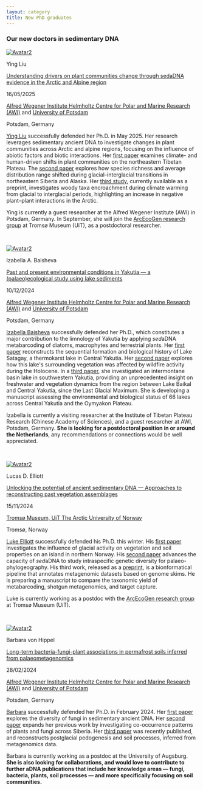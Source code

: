 ```yaml
---
layout: category
Title: New PhD graduates
---
```


<div class="section">
<h3 class="section-title underline">Our new doctors in sedimentary DNA</h3>
</div>

<!-- Ying -->
<div class="avatar2">
  <div class="square2">
    <a href="https://www.researchgate.net/profile/Ying-Liu-369?ev=hdr_xprf" target="_blank">
      <img src="{{ "/category/members/Ying_Liu.png" | relative_url }}" alt="Avatar2" />
    </a>
  </div>
  <div class="member2">
    <p style="margin-bottom:0.4em">Ying Liu</p>
    <p><a href="https://doi.org/10.25932/publishup-68048">Understanding drivers on plant communities change through sedaDNA evidence in the Arctic and Alpine region</a></p>
    <p style="margin-bottom:0.4em">16/05/2025</p>
    <p><a href="https://www.awi.de/en/science/geosciences/polar-terrestrial-environmental-systems/research-foci/high-latitude-biodiversity.html">Alfred Wegener Institute Helmholtz Centre for Polar and Marine Research (AWI)</a> and <a href="https://www.uni-potsdam.de/en/umwelt/">University of Potsdam</a></p>
    <p>Potsdam, Germany</p>
  </div>
</div>
<!-- Text below image -->
<div class="section Ying">
  <p><a href="https://www.researchgate.net/profile/Ying-Liu-369?ev=hdr_xprf">Ying Liu</a> successfully defended her Ph.D. in May 2025.
    Her research leverages sedimentary ancient DNA to investigate changes in plant communities across Arctic and alpine regions, focusing on the influence of abiotic factors and biotic interactions.
    Her <a href="https://doi.org/10.1016/j.quascirev.2024.108850">first paper</a> examines climate- and human-driven shifts in plant communities on the northeastern Tibetan Plateau.
    The <a href="https://doi.org/10.1038/s41467-025-56176-3">second paper</a> explores how species richness and average distribution range shifted during glacial–interglacial transitions in northeastern Siberia and Alaska.
    Her <a href="https://doi.org/10.1101/2025.05.26.656118">third study</a>, currently available as a preprint, investigates woody taxa encroachment during climate warming from glacial to interglacial periods, highlighting an increase in negative plant–plant interactions in the Arctic.
  </p>
  <p>Ying is currently a guest researcher at the Alfred Wegener Institute (AWI) in Potsdam, Germany.
    In September, she will join the <a href="https://uit.no/research/arcecogen">ArcEcoGen research group</a> at Tromsø Museum (UiT), as a postdoctoral researcher.</p>
</div>

<hr style="opacity:0">
<hr style="opacity:0">

<!-- Izabella -->
<div class="avatar2">
  <div class="square2">
    <a href="https://www.researchgate.net/profile/Izabella-Baisheva" target="_blank">
      <img src="{{ "/category/members/Izabella_Baisheva.jpg" | relative_url }}" alt="Avatar2" />
    </a>
  </div>
  <div class="member2">
    <p style="margin-bottom:0.4em">Izabella A. Baisheva</p>
    <p><a  href="https://www.researchgate.net/publication/389547161_Past_and_present_environmental_conditions_in_Yakutia_-_a_palaeoecological_study_using_lake_sediments">Past and present environmental conditions in Yakutia — a (palaeo)ecological study using lake sediments</a></p>
    <p style="margin-bottom:0.4em">10/12/2024</p>
    <p><a href="https://www.awi.de/en/science.html">Alfred Wegener Institute Helmholtz Centre for Polar and Marine Research (AWI)</a> and <a href="https://www.uni-potsdam.de/en/university-of-potsdam">University of Potsdam</a></p>
    <p>Potsdam, Germany</p>
  </div>
</div>
<!-- Text below image -->
<div class="section Izabella">
<p><a href="https://www.researchgate.net/profile/Izabella-Baisheva">Izabella Baisheva</a> successfully defended her Ph.D., which constitutes a major contribution to the limnology of Yakutia by applying <i>sed</i>aDNA metabarcoding of diatoms, macrophytes and terrestrial plants.
  Her <a href="https://doi.org/10.1007/s10933-023-00285-w">first paper</a> reconstructs the sequential formation and biological history of Lake Satagay, a thermokarst lake in Central Yakutia.
  Her <a href="https://doi.org/10.3389/fevo.2022.962906">second paper</a> explores how this lake's surrounding vegetation was affected by wildfire activity during the Holocene.
  In a <a href="https://doi.org/10.3389/feart.2024.1354284">third paper</a>, she investigated an intermontane basin lake in southwestern Yakutia, providing an unprecedented insight on freshwater and vegetation dynamics from the region between Lake Baikal and Central Yakutia, since the Last Glacial Maximum.
  She is developing a manuscript assessing the environmental and biological status of 66 lakes across Central Yakutia and the Oymyakon Plateau.
</p>
<p>Izabella is currently a visiting researcher at the Institute of Tibetan Plateau Research (Chinese Academy of Sciences), and a guest researcher at AWI, Potsdam, Germany.
<b>She is looking for a postdoctoral position in or around the Netherlands</b>, any recommendations or connections would be well appreciated.</p>
</div>

<hr style="opacity:0">
<hr style="opacity:0">

<!-- Luke -->
<div class="avatar2">
  <div class="square2">
    <a href="https://www.researchgate.net/profile/Lucas-Elliott-3" target="_blank">
      <img src="https://i1.rgstatic.net/ii/profile.image/11431281183075306-1692700144000_Q128/Lucas-Elliott-3.jpg" alt="Avatar2" />
    </a>
  </div>
  <div class="member2">
    <p style="margin-bottom:0.4em">Lucas D. Elliott</p>
    <p><a href="https://munin.uit.no/handle/10037/35339">Unlocking the potential of ancient sedimentary DNA — Approaches to reconstructing past vegetation assemblages</a></p>
    <p style="margin-bottom:0.4em">15/11/2024</p>
    <p><a href="https://uit.no/research/arcecogen">Tromsø Museum, UiT The Arctic University of Norway</a></p>
    <p>Tromsø, Norway</p>
  </div>
</div>
<!-- Text below image -->
<div class="section Luke">
  <p><a href="https://www.researchgate.net/profile/Lucas-Elliott-3">Luke Elliott</a> successfully defended his Ph.D. this winter.
    His <a href="https://doi.org/10.3390/quat6010007">first paper</a> investigates the influence of glacial activity on vegetation and soil properties on an island in northern Norway.
    His <a href="https://doi.org/10.1111/1755-0998.13926">second paper</a> advances the capacity of <i>sed</i>aDNA to study intraspecific genetic diversity for palaeo-phylogeography.
    His third work, released as a <a href="https://doi.org/10.22541/au.172529953.39892767/v1">preprint</a>, is a bionformatical pipeline that annotates metagenomic datasets based on genome skims.
    He is preparing a manuscript to compare the taxonomic yield of metabarcoding, shotgun metagenomics, and target capture.</p>
  <p>Luke is currently working as a postdoc with the <a href="https://uit.no/research/arcecogen">ArcEcoGen research group</a> at Tromsø Museum (UiT).</p>
</div>

<hr style="opacity:0">
<hr style="opacity:0">

<!-- Barbara -->
<div class="avatar2">
  <div class="square2">
    <a href="https://de.linkedin.com/in/dr-barbara-von-hippel-907755133?trk=people-guest_people_search-card" target="_blank">
      <img src="{{ "/category/members/Barbara_von_Hippel.jpg" | relative_url }}" alt="Avatar2" />
    </a>
  </div>
  <div class="member2">
    <p style="margin-bottom:0.4em">Barbara von Hippel</p>
    <p><a href="https://doi.org/10.25932/publishup-63600">Long-term bacteria-fungi-plant associations in permafrost soils inferred from palaeometagenomics</a></p>
    <p style="margin-bottom:0.4em">28/02/2024</p>
    <p><a href="https://www.awi.de/en/science.html">Alfred Wegener Institute Helmholtz Centre for Polar and Marine Research (AWI)</a> and <a href="https://www.uni-potsdam.de/en/university-of-potsdam">University of Potsdam</a></p>
    <p>Potsdam, Germany</p>
  </div>
</div>
<!-- Text below image -->
<div class="section Barbara">
  <p><a href="https://de.linkedin.com/in/dr-barbara-von-hippel-907755133?trk=people-guest_people_search-card">Barbara</a> successfully defended her Ph.D. in February 2024.
    Her <a href="https://doi.org/10.1002/edn3.315">first paper</a> explores the diversity of fungi in sedimentary ancient DNA.
    Her <a href="https://doi.org/10.1016/j.quascirev.2022.107758">second paper</a> expands her previous work by investigating co-occurrence patterns of plants and fungi across Siberia.
    Her <a href="https://doi.org/10.1126/sciadv.adj5527">third paper</a> was recently published, and reconstructs postglacial pedogenesis and soil processes, inferred from metagenomics data.</p>
  <p>Barbara is currently working as a postdoc at the University of Augsburg.
    <b>She is also looking for collaborations, and would love to contribute to further aDNA publications that include her knowledge areas — fungi, bacteria, plants, soil processes — and more specifically focusing on soil communities.</p>
</div>

